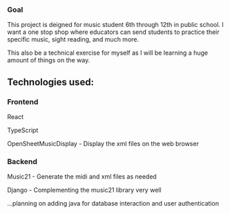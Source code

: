 ### Goal

This project is deigned for music student 6th through 12th in public school. 
I want a one stop shop where educators can send students to practice their specific music, sight reading, and much more.

This also be a technical exercise for myself as I will be learning a huge amount of things on the way.

## Technologies used:

### Frontend

React

TypeScript

OpenSheetMusicDisplay - Display the xml files on the web browser

### Backend

Music21 - Generate the midi and xml files as needed

Django - Complementing the music21 library very well

...planning on adding java for database interaction and user authentication 
